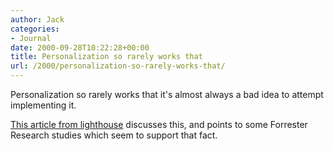 ```yaml
---
author: Jack
categories:
- Journal
date: 2000-09-28T10:22:28+00:00
title: Personalization so rarely works that
url: /2000/personalization-so-rarely-works-that/
---
```


Personalization so rarely works that it's almost always a bad idea to attempt implementing it.
  

  
[This article from lighthouse][1] discusses this, and points to some Forrester Research studies which seem to support that fact.

 [1]: http://www.shorewalker.com/hype/hype60.html